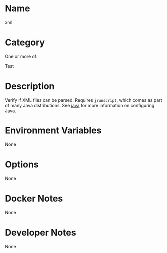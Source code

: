 <!---
  Licensed to the Apache Software Foundation (ASF) under one
  or more contributor license agreements.  See the NOTICE file
  distributed with this work for additional information
  regarding copyright ownership.  The ASF licenses this file
  to you under the Apache License, Version 2.0 (the
  "License"); you may not use this file except in compliance
  with the License.  You may obtain a copy of the License at

    http://www.apache.org/licenses/LICENSE-2.0

  Unless required by applicable law or agreed to in writing,
  software distributed under the License is distributed on an
  "AS IS" BASIS, WITHOUT WARRANTIES OR CONDITIONS OF ANY
  KIND, either express or implied.  See the License for the
  specific language governing permissions and limitations
  under the License.
-->

# Name

xml

# Category

One or more of:

Test

# Description

Verify if XML files can be parsed.  Requires `jrunscript`, which comes as part of many Java
distributions. See [java](javac.html) for more information on configuring Java.

# Environment Variables

None

# Options

None

# Docker Notes

None

# Developer Notes

None
